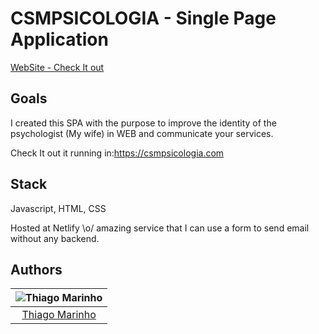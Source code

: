 # CSMPSICOLOGIA - Single Page Application

[WebSite - Check It out](https://csmpsicologia.com/)

## Goals

I created this SPA with the purpose to improve the identity of the psychologist (My wife) in WEB and communicate your services.

Check It out it running in:https://csmpsicologia.com

## Stack

Javascript, HTML, CSS

Hosted at Netlify \o/ amazing service that I can use a form to send email without any backend.


## Authors

| ![Thiago Marinho](https://avatars2.githubusercontent.com/u/380327?s=150&v=3) |
| :--------------------------------------------------------------------------: |
|               [Thiago Marinho](https://github.com/tgmarinho/)                |
